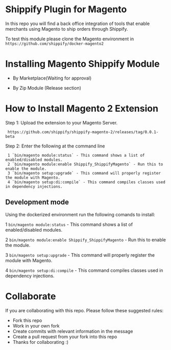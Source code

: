 # Shippify Plugin for Magento

In this repo you will find a back office integration of tools that enable merchants using Magento to ship orders through Shippify.

To test this module please clone the Magento environment in `https://github.com/shippify/docker-magento2`

# Installing Magento Shippify Module

- By Marketplace(Waiting for approval) 

- By Zip Module (Release section)

# How to Install Magento 2 Extension
  Step 1: Upload the extension to your Magento Server.
  
     https://github.com/shippify/shippify-magento-2/releases/tag/0.0.1-beta
  
  Step 2: Enter the following at the command line
  
     1 `bin/magento module:status` - This command shows a list of enabled/disabled modules.
     2 `bin/magento module:enable Shippify_ShippifyMagento` - Run this to enable the module.
     3 `bin/magento setup:upgrade` - This command will properly register the module with Magento.
     4 `bin/magento setup:di:compile` - This command compiles classes used in dependency injections.

## Development mode

Using the dockerized environment run the following comands to install:

  1 `bin/magento module:status` - This command shows a list of enabled/disabled modules.
  
  2 `bin/magento module:enable Shippify_ShippifyMagento` - Run this to enable the module.
  
  3 `bin/magento setup:upgrade` - This command will properly register the module with Magento.
  
  4 `bin/magento setup:di:compile` - This command compiles classes used in dependency injections.


# Collaborate

If you are collaborating with this repo. Please follow these suggested rules:
  - Fork this repo
  - Work in your own fork
  - Create commits with relevant information in the message
  - Create a pull request from your fork into this repo
  - Thanks for collaborating :)
